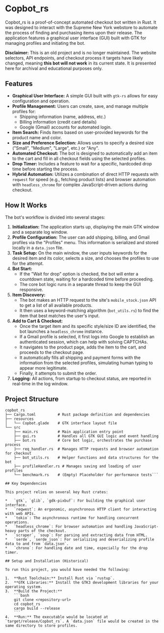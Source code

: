 # Copbot_rs

Copbot_rs is a proof-of-concept automated checkout bot written in Rust. It was designed to interact with the Supreme New York webstore to automate the process of finding and purchasing items upon their release. The application features a graphical user interface (GUI) built with GTK for managing profiles and initiating the bot.

**Disclaimer:** This is an old project and is no longer maintained. The website selectors, API endpoints, and checkout process it targets have likely changed, meaning **this bot will not work** in its current state. It is presented here for archival and educational purposes only.

## Features

*   **Graphical User Interface:** A simple GUI built with `gtk-rs` allows for easy configuration and operation.
*   **Profile Management:** Users can create, save, and manage multiple profiles for:
    *   Shipping information (name, address, etc.)
    *   Billing information (credit card details)
    *   Google (Gmail) accounts for automated login.
*   **Item Search:** Finds items based on user-provided keywords for the product name and color.
*   **Size and Preference Selection:** Allows users to specify a desired size ("Small", "Medium", "Large", etc.) or "Any".
*   **Automated Checkout:** The bot is designed to automatically add an item to the cart and fill in all checkout fields using the selected profiles.
*   **Drop Timer:** Includes a feature to wait for a specific, hardcoded drop time before starting the process.
*   **Hybrid Automation:** Utilizes a combination of direct HTTP requests with `reqwest` for speed (e.g., fetching product lists) and browser automation with `headless_chrome` for complex JavaScript-driven actions during checkout.

## How It Works

The bot's workflow is divided into several stages:

1.  **Initialization:** The application starts up, displaying the main GTK window and a separate log window.
2.  **Profile Configuration:** The user can add shipping, billing, and Gmail profiles via the "Profiles" menu. This information is serialized and stored locally in a `data.json` file.
3.  **Task Setup:** On the main window, the user inputs keywords for the desired item and its color, selects a size, and chooses the profiles to use for the attempt.
4.  **Bot Start:**
    *   If the "Wait for drop" option is checked, the bot will enter a countdown state, waiting for a hardcoded time before proceeding.
    *   The core bot logic runs in a separate thread to keep the GUI responsive.
5.  **Item Discovery:**
    *   The bot makes an HTTP request to the site's `mobile_stock.json` API to get a list of all available products.
    *   It then uses a keyword-matching algorithm (`bot_utils.rs`) to find the item that best matches the user's input.
6.  **Add to Cart & Checkout:**
    *   Once the target item and its specific style/size ID are identified, the bot launches a `headless_chrome` instance.
    *   If a Gmail profile is selected, it first logs into Google to establish an authenticated session, which can help with solving CAPTCHAs.
    *   It navigates to the product page, adds the item to the cart, and proceeds to the checkout page.
    *   It automatically fills all shipping and payment forms with the information from the selected profiles, simulating human typing to appear more legitimate.
    *   Finally, it attempts to submit the order.
7.  **Logging:** All actions, from startup to checkout status, are reported in real-time in the log window.

## Project Structure

```
copbot_rs
├── Cargo.toml          # Rust package definition and dependencies
├── resources
│   └── Copbot.glade    # GTK interface layout file
└── src
    ├── main.rs         # Main application entry point
    ├── gui.rs          # Handles all GTK GUI logic and event handling
    ├── bot.rs          # Core bot logic, orchestrates the purchase process
    ├── req_handler.rs  # Manages HTTP requests and browser automation for checkout
    ├── bot_utils.rs    # Helper functions and data structures for the bot
    ├── profileHandler.rs # Manages saving and loading of user profiles
    └── benchmark.rs    # (Empty) Placeholder for performance tests```

## Key Dependencies

This project relies on several key Rust crates:

*   `gtk`, `glib`, `gdk-pixbuf`: For building the graphical user interface.
*   `reqwest`: An ergonomic, asynchronous HTTP client for interacting with web APIs.
*   `tokio`: The asynchronous runtime for handling concurrent operations.
*   `headless_chrome`: For browser automation and handling JavaScript-heavy parts of the checkout.
*   `scraper`, `soup`: For parsing and extracting data from HTML.
*   `serde`, `serde_json`: For serializing and deserializing profile data to and from `data.json`.
*   `chrono`: For handling date and time, especially for the drop timer.

## Setup and Installation (Historical)

To run this project, you would have needed the following:

1.  **Rust Toolchain:** Install Rust via `rustup`.
2.  **GTK Libraries:** Install the GTK3 development libraries for your operating system.
3.  **Build the Project:**
    ```bash
    git clone <repository-url>
    cd copbot_rs
    cargo build --release
    ```
4.  **Run:** The executable would be located at `target/release/Copbot_rs`. A `data.json` file would be created in the same directory to store profiles.
